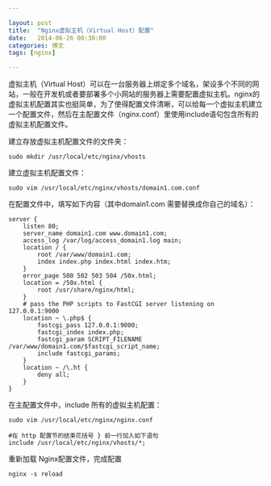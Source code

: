```yaml
---

layout: post
title:  "Nginx虚拟主机（Virtual Host）配置"
date:   2014-06-26 00:30:00
categories: 博文
tags: [nginx]

---
```



虚拟主机（Virtual Host）可以在一台服务器上绑定多个域名，架设多个不同的网站，一般在开发机或者要部署多个小网站的服务器上需要配置虚拟主机。nginx的虚拟主机配置其实也挺简单，为了使得配置文件清晰，可以给每一个虚拟主机建立一个配置文件，然后在主配置文件（nginx.conf）里使用include语句包含所有的虚拟主机配置文件。

建立存放虚拟主机配置文件的文件夹：

	sudo mkdir /usr/local/etc/nginx/vhosts
	
建立虚拟主机配置文件：

	sudo vim /usr/local/etc/nginx/vhosts/domain1.com.conf

在配置文件中，填写如下内容（其中domain1.com 需要替换成你自己的域名）：

    server {
        listen 80;
        server_name domain1.com www.domain1.com;
        access_log /var/log/access_domain1.log main;
        location / {
        	root /var/www/domain1.com;
        	index index.php index.html index.htm;
        }
        error_page 500 502 503 504 /50x.html;
        location = /50x.html {
        	root /usr/share/nginx/html;
        }
        # pass the PHP scripts to FastCGI server listening on 127.0.0.1:9000
        location ~ \.php$ {
        	fastcgi_pass 127.0.0.1:9000;
        	fastcgi_index index.php;
        	fastcgi_param SCRIPT_FILENAME /var/www/domain1.com/$fastcgi_script_name;
        	include fastcgi_params;
        }
        location ~ /\.ht {
        	deny all;
        }
    }
    
在主配置文件中，include 所有的虚拟主机配置：

	sudo vim /usr/local/etc/nginx/nginx.conf
	
	#在 http 配置节的结束花括号 } 前一行加入如下语句
    include /usr/local/etc/nginx/vhosts/*;

重新加载 Nginx配置文件，完成配置

	nginx -s reload